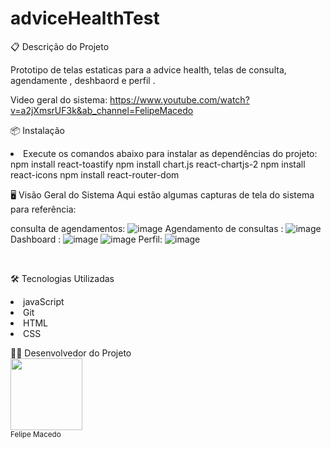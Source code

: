 # adviceHealthTest

📋  Descrição do Projeto
<p>Prototipo de telas estaticas para a advice health, telas de consulta, agendamente , deshbaord e perfil .</p>

Video geral do sistema:
https://www.youtube.com/watch?v=a2jXmsrUF3k&ab_channel=FelipeMacedo

📦  Instalação
<li>Execute os comandos abaixo para instalar as dependências do projeto:
npm install react-toastify
npm install chart.js react-chartjs-2
npm install react-icons
npm install react-router-dom

<br>

🖥️  Visão Geral do Sistema
Aqui estão algumas capturas de tela do sistema para referência:

consulta de agendamentos:
![image](https://github.com/user-attachments/assets/5457197f-9d4a-47ce-bb17-41f36f55795a)
Agendamento de consultas :
![image](https://github.com/user-attachments/assets/5f5db6ba-9b93-435f-bef2-165fc0336a1b)
Dashboard :
![image](https://github.com/user-attachments/assets/e6d6633f-f949-429b-86b5-5d3cd8276917)
![image](https://github.com/user-attachments/assets/6652dc54-5169-4386-85b4-db2d30bc5bb7)
Perfil: 
![image](https://github.com/user-attachments/assets/fd5b7f1b-8a42-44b0-b9ee-38e76b13c6fe)


<br>

🛠️  Tecnologias Utilizadas
<li>javaScript
<li>Git
<li>HTML
<li>CSS

👨‍💻 Desenvolvedor do Projeto
<br>
<img src="https://avatars.githubusercontent.com/u/106127810?v=4" width=115><br><sub>Felipe Macedo</sub>
